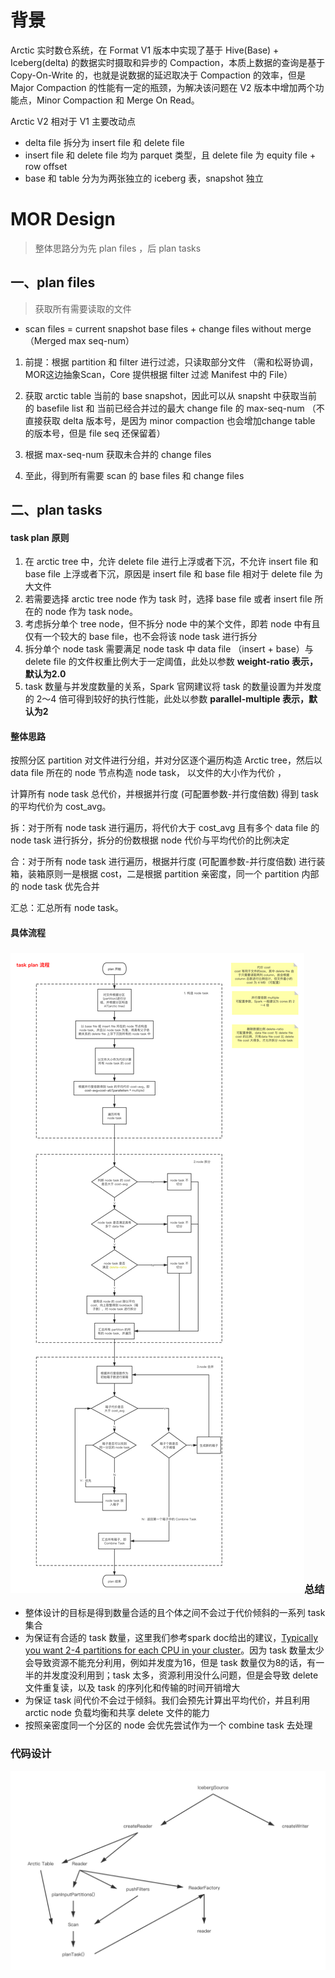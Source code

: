 

# 背景

Arctic 实时数仓系统，在 Format V1 版本中实现了基于 Hive(Base) + Iceberg(delta) 的数据实时摄取和异步的 Compaction，本质上数据的查询是基于 Copy-On-Write 的，也就是说数据的延迟取决于 Compaction 的效率，但是 Major Compaction 的性能有一定的瓶颈，为解决该问题在 V2 版本中增加两个功能点，Minor Compaction 和 Merge On Read。

Arctic V2 相对于 V1 主要改动点

- delta file 拆分为 insert file 和 delete file
- insert file 和 delete file 均为 parquet 类型，且 delete file 为 equity file + row offset
- base 和 table 分为为两张独立的 iceberg 表，snapshot 独立



# MOR Design

> 整体思路分为先 plan files ，后 plan tasks

## 一、plan files

> 获取所有需要读取的文件

- scan files = current snapshot base files + change files without merge （Merged max seq-num）

1. 前提：根据 partition 和 filter 进行过滤，只读取部分文件 （需和松哥协调，MOR这边抽象Scan，Core 提供根据 filter 过滤 Manifest 中的 File）

2. 获取 arctic table 当前的 base snapshot，因此可以从 snapsht 中获取当前的 basefile list 和 当前已经合并过的最大 change file 的 max-seq-num （不直接获取 delta 版本号，是因为 minor compaction 也会增加change table 的版本号，但是 file seq 还保留着）

3. 根据 max-seq-num 获取未合并的 change files

4. 至此，得到所有需要 scan 的 base files 和 change files

   

## 二、plan tasks

#### task plan 原则

1. 在 arctic tree 中，允许 delete file 进行上浮或者下沉，不允许 insert file 和 base file 上浮或者下沉，原因是 insert file 和 base file 相对于 delete file 为大文件
2. 若需要选择 arctic tree node 作为 task 时，选择 base file 或者 insert file 所在的 node 作为 task node。
3. 考虑拆分单个 tree node，但不拆分 node 中的某个文件，即若 node 中有且仅有一个较大的 base file，也不会将该 node task 进行拆分
4. 拆分单个 node task 需要满足 node task 中 data file （insert + base）与 delete file 的文件权重比例大于一定阈值，此处以参数 **weight-ratio 表示，默认为2.0**
5. task 数量与并发度数量的关系，Spark 官网建议将 task 的数量设置为并发度的 2～4 倍可得到较好的执行性能，此处以参数 **parallel-multiple 表示，默认为2**

#### 整体思路

按照分区 partition 对文件进行分组，并对分区逐个遍历构造 Arctic tree，然后以 data file 所在的 node 节点构造 node task， 以文件的大小作为代价 ，

计算所有 node task 总代价，并根据并行度 (可配置参数-并行度倍数) 得到 task 的平均代价为 cost_avg。

拆：对于所有 node task 进行遍历，将代价大于 cost_avg 且有多个 data file 的 node task 进行拆分，拆分的份数根据 node 代价与平均代价的比例决定

合：对于所有 node task 进行遍历，根据并行度 (可配置参数-并行度倍数) 进行装箱，装箱原则一是根据 cost，二是根据 partition 亲密度，同一个 partition 内部的 node task 优先合并

汇总：汇总所有 node task。 

#### 具体流程

### ![12](picture/11.png)总结

- 整体设计的目标是得到数量合适的且个体之间不会过于代价倾斜的一系列 task 集合
- 为保证有合适的 task 数量，这里我们参考spark doc给出的建议，[Typically you want 2-4 partitions for each CPU in your cluster](http://spark.apache.org/docs/latest/programming-guide.html#spark-programming-guide)。因为 task 数量太少会导致资源不能充分利用，例如并发度为16，但是 task 数量仅为8的话，有一半的并发度没利用到；task 太多，资源利用没什么问题，但是会导致 delete 文件重复读，以及 task 的序列化和传输的时间开销增大
- 为保证 task 间代价不会过于倾斜。我们会预先计算出平均代价，并且利用 arctic node 负载均衡和共享 delete 文件的能力
- 按照亲密度同一个分区的 node 会优先尝试作为一个 combine task 去处理



### 代码设计

![12](picture/12.png)